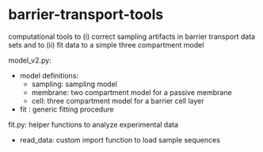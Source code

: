 # barrier-transport-tools
computational tools to (i) correct sampling artifacts in barrier transport data sets and to (ii) fit data to a simple three compartment model

model_v2.py: 
 - model definitions:
   - sampling: sampling model
   - membrane: two compartment model for a passive membrane
   - cell: three compartment model for a barrier cell layer 
 - fit : generic fitting procedure

fit.py: helper functions to analyze experimental data
 - read_data: custom import function to load sample sequences
   
  
